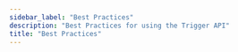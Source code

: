 ```yaml
---
sidebar_label: "Best Practices"
description: "Best Practices for using the Trigger API"
title: "Best Practices"
---
```


<head>
    <title>Best Practices</title>
    <meta name="twitter:card" content="summary" />
</head>
